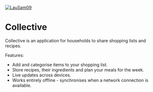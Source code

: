 [![LauSam09](https://circleci.com/gh/LauSam09/collective.svg?style=shield)](https://app.circleci.com/pipelines/github/LauSam09/collective)

# Collective

Collective is an application for households to share shopping lists and recipes.

Features:

- Add and categorise items to your shopping list.
- Store recipes, their ingredients and plan your meals for the week.
- Live updates across devices.
- Works entirely offline - synchronises when a network connection is available.
